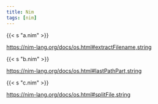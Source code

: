 ```yaml
---
title: Nim
tags: [nim]
---
```


{{< s "a.nim" >}}

<https://nim-lang.org/docs/os.html#extractFilename,string>

{{< s "b.nim" >}}

<https://nim-lang.org/docs/os.html#lastPathPart,string>

{{< s "c.nim" >}}

<https://nim-lang.org/docs/os.html#splitFile,string>
